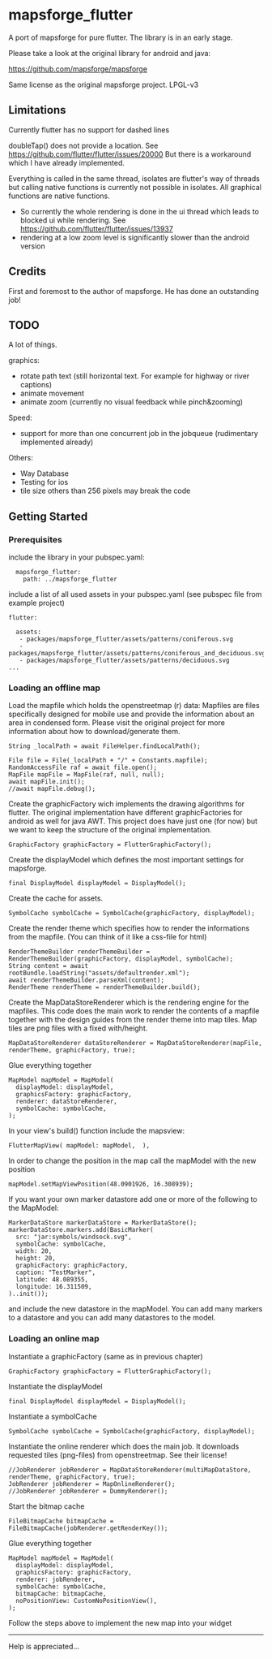 # mapsforge_flutter

A port of mapsforge for pure flutter. The library is in an early stage. 

Please take a look at the original library for android and java:

https://github.com/mapsforge/mapsforge

Same license as the original mapsforge project. LPGL-v3

## Limitations

Currently flutter has no support for dashed lines

doubleTap() does not provide a location. See https://github.com/flutter/flutter/issues/20000 But there is a workaround which I have already implemented. 

Everything is called in the same thread, isolates are flutter's way of threads but calling native functions is currently not possible in isolates. All graphical functions are native functions. 
 - So currently the whole rendering is done in the ui thread which leads to blocked ui while rendering. See https://github.com/flutter/flutter/issues/13937
 - rendering at a low zoom level is significantly slower than the android version

## Credits

First and foremost to the author of mapsforge. He has done an outstanding job!

## TODO

A lot of things. 

graphics:
 - rotate path text (still horizontal text. For example for highway or river captions)
 - animate movement
 - animate zoom (currently no visual feedback while pinch&zooming)
 
Speed:
 - support for more than one concurrent job in the jobqueue (rudimentary implemented already)

Others:
 - Way Database
 - Testing for ios
 - tile size others than 256 pixels may break the code

## Getting Started

### Prerequisites

include the library in your pubspec.yaml:

      mapsforge_flutter:
        path: ../mapsforge_flutter

include a list of all used assets in your pubspec.yaml (see  pubspec file from example project)

    flutter:
    
      assets:
       - packages/mapsforge_flutter/assets/patterns/coniferous.svg
       - packages/mapsforge_flutter/assets/patterns/coniferous_and_deciduous.svg
       - packages/mapsforge_flutter/assets/patterns/deciduous.svg
    ...

### Loading an offline map

Load the mapfile which holds the openstreetmap (r) data: Mapfiles are files specifically designed for mobile use and provide the
information about an area in condensed form. Please visit the original project for more information about how to download/generate them. 

    String _localPath = await FileHelper.findLocalPath();

    File file = File(_localPath + "/" + Constants.mapfile);
    RandomAccessFile raf = await file.open();
    MapFile mapFile = MapFile(raf, null, null);
    await mapFile.init();
    //await mapFile.debug();

Create the graphicFactory wich implements the drawing algorithms for flutter. The original implementation have different graphicFactories for 
android as well for java AWT. This project does have just one (for now) but we want to keep the structure of the original implementation. 

    GraphicFactory graphicFactory = FlutterGraphicFactory();

Create the displayModel which defines the most important settings for mapsforge. 

    final DisplayModel displayModel = DisplayModel();

Create the cache for assets.

    SymbolCache symbolCache = SymbolCache(graphicFactory, displayModel);

Create the render theme which specifies how to render the informations from the mapfile. (You can think of it like a css-file for html) 

    RenderThemeBuilder renderThemeBuilder = RenderThemeBuilder(graphicFactory, displayModel, symbolCache);
    String content = await rootBundle.loadString("assets/defaultrender.xml");
    await renderThemeBuilder.parseXml(content);
    RenderTheme renderTheme = renderThemeBuilder.build();

Create the MapDataStoreRenderer which is the rendering engine for the mapfiles. This code does the main work to render the contents of a 
mapfile together with the design guides from the render theme into map tiles. Map tiles are png files with a fixed with/height. 

    MapDataStoreRenderer dataStoreRenderer = MapDataStoreRenderer(mapFile, renderTheme, graphicFactory, true);

Glue everything together

    MapModel mapModel = MapModel(
      displayModel: displayModel,
      graphicsFactory: graphicFactory,
      renderer: dataStoreRenderer,
      symbolCache: symbolCache,
    );

In your view's build() function include the mapsview:

    FlutterMapView( mapModel: mapModel,  ),

In order to change the position in the map call the mapModel with the new position

    mapModel.setMapViewPosition(48.0901926, 16.308939);
    
If you want your own marker datastore add one or more of the following to the MapModel:

    MarkerDataStore markerDataStore = MarkerDataStore();
    markerDataStore.markers.add(BasicMarker(
      src: "jar:symbols/windsock.svg",
      symbolCache: symbolCache,
      width: 20,
      height: 20,
      graphicFactory: graphicFactory,
      caption: "TestMarker",
      latitude: 48.089355,
      longitude: 16.311509,
    )..init());

and include the new datastore in the mapModel. You can add many markers to a datastore and you can add many datastores to the model. 

### Loading an online map

Instantiate a graphicFactory (same as in previous chapter)

    GraphicFactory graphicFactory = FlutterGraphicFactory();

Instantiate the displayModel

    final DisplayModel displayModel = DisplayModel();

Instantiate a symbolCache

    SymbolCache symbolCache = SymbolCache(graphicFactory, displayModel);

Instantiate the online renderer which does the main job. It downloads requested tiles (png-files) from openstreetmap. See their license!

    //JobRenderer jobRenderer = MapDataStoreRenderer(multiMapDataStore, renderTheme, graphicFactory, true);
    JobRenderer jobRenderer = MapOnlineRenderer();
    //JobRenderer jobRenderer = DummyRenderer();

Start the bitmap cache

    FileBitmapCache bitmapCache = FileBitmapCache(jobRenderer.getRenderKey());

Glue everything together

    MapModel mapModel = MapModel(
      displayModel: displayModel,
      graphicsFactory: graphicFactory,
      renderer: jobRenderer,
      symbolCache: symbolCache,
      bitmapCache: bitmapCache,
      noPositionView: CustomNoPositionView(),
    );

Follow the steps above to implement the new map into your widget

-----------------

Help is appreciated...
